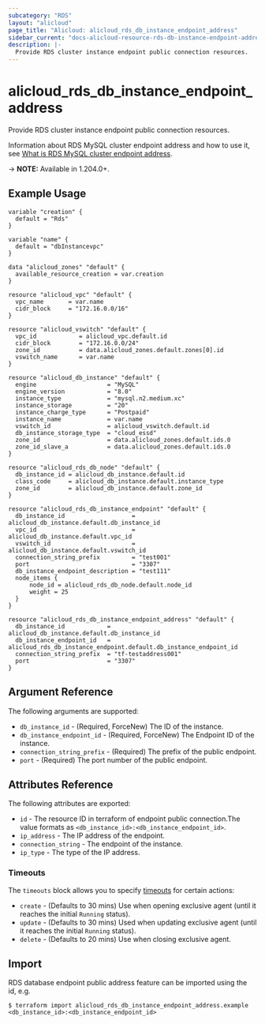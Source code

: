 ```yaml
---
subcategory: "RDS"
layout: "alicloud"
page_title: "Alicloud: alicloud_rds_db_instance_endpoint_address"
sidebar_current: "docs-alicloud-resource-rds-db-instance-endpoint-address"
description: |-
  Provide RDS cluster instance endpoint public connection resources.
---
```


# alicloud\_rds\_db\_instance\_endpoint\_address

Provide RDS cluster instance endpoint public connection resources.

Information about RDS MySQL cluster endpoint address and how to use it, see [What is RDS MySQL cluster endpoint address](https://www.alibabacloud.com/help/en/apsaradb-for-rds/latest/api-doc-rds-2014-08-15-api-doc-createdbinstanceendpointaddress).

-> **NOTE:** Available in 1.204.0+.

## Example Usage

```
variable "creation" {
  default = "Rds"
}

variable "name" {
  default = "dbInstancevpc"
}

data "alicloud_zones" "default" {
  available_resource_creation = var.creation
}

resource "alicloud_vpc" "default" {
  vpc_name       = var.name
  cidr_block     = "172.16.0.0/16"
}

resource "alicloud_vswitch" "default" {
  vpc_id            = alicloud_vpc.default.id
  cidr_block        = "172.16.0.0/24"
  zone_id           = data.alicloud_zones.default.zones[0].id
  vswitch_name      = var.name
}

resource "alicloud_db_instance" "default" {
  engine                    = "MySQL"
  engine_version            = "8.0"
  instance_type             = "mysql.n2.medium.xc"
  instance_storage          = "20"
  instance_charge_type      = "Postpaid"
  instance_name             = var.name
  vswitch_id                = alicloud_vswitch.default.id
  db_instance_storage_type  = "cloud_essd"
  zone_id                   = data.alicloud_zones.default.ids.0
  zone_id_slave_a           = data.alicloud_zones.default.ids.0
}

resource "alicloud_rds_db_node" "default" {
  db_instance_id = alicloud_db_instance.default.id
  class_code     = alicloud_db_instance.default.instance_type
  zone_id        = alicloud_db_instance.default.zone_id
}

resource "alicloud_rds_db_instance_endpoint" "default" {
  db_instance_id                   = alicloud_db_instance.default.db_instance_id                
  vpc_id                           = alicloud_db_instance.default.vpc_id
  vswitch_id                       = alicloud_db_instance.default.vswitch_id
  connection_string_prefix         = "test001"
  port                             = "3307"
  db_instance_endpoint_description = "test111"
  node_items {
      node_id = alicloud_rds_db_node.default.node_id
      weight = 25
  }
}

resource "alicloud_rds_db_instance_endpoint_address" "default" {
  db_instance_id            = alicloud_db_instance.default.db_instance_id
  db_instance_endpoint_id   = alicloud_rds_db_instance_endpoint.default.db_instance_endpoint_id
  connection_string_prefix  = "tf-testaddress001"
  port                      = "3307"
}
```

## Argument Reference

The following arguments are supported:

* `db_instance_id` - (Required, ForceNew) The ID of the instance.
* `db_instance_endpoint_id` - (Required, ForceNew) The Endpoint ID of the instance.
* `connection_string_prefix` - (Required) The prefix of the public endpoint.
* `port` - (Required) The port number of the public endpoint.

## Attributes Reference

The following attributes are exported:

* `id` - The resource ID in terraform of endpoint public connection.The value formats as `<db_instance_id>:<db_instance_endpoint_id>`.
* `ip_address` - The IP address of the endpoint.
* `connection_string` - The endpoint of the instance.
* `ip_type` - The type of the IP address.

### Timeouts

The `timeouts` block allows you to specify [timeouts](https://www.terraform.io/docs/configuration-0-11/resources.html#timeouts) for certain actions:

* `create` - (Defaults to 30 mins) Use when opening exclusive agent (until it reaches the initial `Running` status).
* `update` - (Defaults to 30 mins) Used when updating exclusive agent (until it reaches the initial `Running` status).
* `delete` - (Defaults to 20 mins) Use when closing exclusive agent.

## Import

RDS database endpoint public address feature can be imported using the id, e.g.

```shell
$ terraform import alicloud_rds_db_instance_endpoint_address.example <db_instance_id>:<db_instance_endpoint_id>
```
